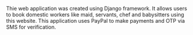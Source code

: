 Thie web application was created using Django framework. It allows users to book domestic workers like maid, servants, chef and babysitters using this website. This application uses PayPal to make payments and OTP via SMS for verification.
